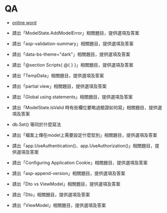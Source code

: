 ﻿# QA

- [online word](https://docs.google.com/document/d/13--HcF7BSf3Fv6o160zqJzQsC836FxrrnKEn2foIyf8/edit?usp=drive_link)


- 請出「ModelState.AddModelError」相關題目，提供選項及答案
- 請出「asp-validation-summary」相關題目，提供選項及答案
- 請出「data-bs-theme="dark"」相關題目，提供選項及答案  
- 請出「@section Scripts{
@{
    <partial name="_ValidationScriptsPartial"/>
}
}」相關題目，提供選項及答案 


- 請出「TempData」相關題目，提供選項及答案
- 請出「partial view」相關題目，提供選項及答案
- 請出「Global using statements」相關題目，提供選項及答案
- 請出「ModelState.IsValid 時有些欄位要略過驗證如何寫」相關題目，提供選項及答案
- db.Set<Villa>() 等同於什麼寫法
- 請出「檔案上傳在model上需要設定什麼型別」相關題目，提供選項及答案
- 請出「app.UseAuthentication()、app.UseAuthorization()」相關題目，提供選項及答案
- 請出「Configuring Application Cookie」相關題目，提供選項及答案
- 請出「asp-append-version」相關題目，提供選項及答案
- 請出「Dto vs ViewModel」相關題目，提供選項及答案
- 請出「Dto」相關題目，提供選項及答案
- 請出「ViewModel」相關題目，提供選項及答案